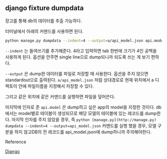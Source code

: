## django fixture dumpdata

장고를 통해 db의 데이터를 추출 가능하다.

터미널에서 아래의 커맨드를 사용하면 된다.

```bash
python manage.py dumpdata --indent=4 --output=a/api_model.json api.model
```

`--indent` 는 들여쓰기를 추가해준다. 4라고 입력하면 tab 한번에 크기가 4인 공백을 사용하게 된다.
옵션을 안주면 single line으로 dump되니까 되도록 쓰는 게 보기 편하다.

`--output` 은 dump한 데이터를 파일로 저장할 때 사용한다. 옵션을 주지 않으면 standardout으로 출력된다. `a/api_model.json` 처럼 상대경로로 현재 위치에서 a 디렉토이 안에 파일이름을 지정해서 저장할 수 있다.

그리고 같은 위치에 같은 커맨드를 실행하면 파일을 덮어쓴다.

마지막에 인자로 준 `api.model` 은 dump하고 싶은 app의 model을 지정한 것이다.
db에서는 model별로 테이블이 생성되므로 해당 모델의 테이블에 있는 레코드를 dump한다.
마지막 인자를 주지 않았을 경우, 즉 `python [manage.py](http://manage.py) dumpdata --indent=4 --output=api_model.json` 커맨드를 실행 했을 경우, 모델 구분을 하지 않고DB의 전 레코드를 api_model.json에 dump하니까 주의해야한다.

Reference

[Django](https://docs.djangoproject.com/en/4.1/ref/django-admin/#django-admin-dumpdata)
